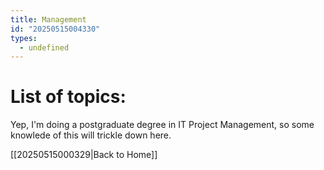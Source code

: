 ```yaml
---
title: Management
id: "20250515004330"
types:
  - undefined
---
```


# List of topics:
Yep, I'm doing a postgraduate degree in IT Project Management, so some knowlede of this will trickle down here.

[[20250515000329|Back to Home]]
